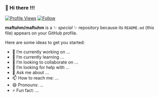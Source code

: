 ### 👋 Hi there !!!
[![Profile Views](https://komarev.com/ghpvc/?username=maftuhm&color=yellowgreen&style=plastic&label=Profile+Views)](https://github.com/maftuhm) [![Follow](https://img.shields.io/github/followers/maftuhm?label=Follow&style=social)](https://github.com/maftuhm)


**maftuhm/maftuhm** is a ✨ _special_ ✨ repository because its `README.md` (this file) appears on your GitHub profile.

Here are some ideas to get you started:

- 🔭 I’m currently working on ...
- 🌱 I’m currently learning ...
- 👯 I’m looking to collaborate on ...
- 🤔 I’m looking for help with ...
- 💬 Ask me about ...
- 📫 How to reach me: ...
- 😄 Pronouns: ...
- ⚡ Fun fact: ...

